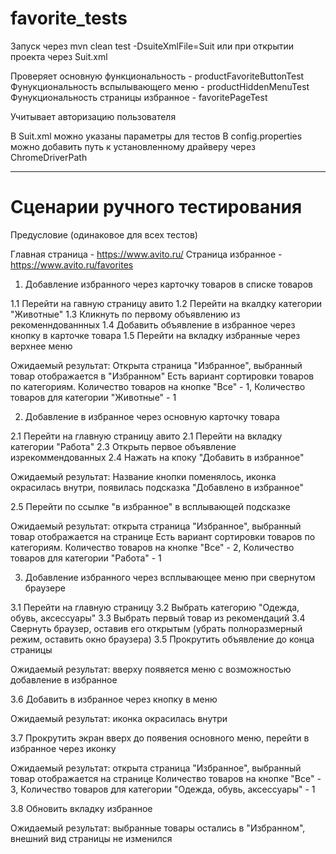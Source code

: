 # favorite_tests
Запуск через mvn clean test -DsuiteXmlFile=Suit или при открытии проекта через Suit.xml 

Проверяет основную функциональность - productFavoriteButtonTest
Фунукциональность вспылывающего меню - productHiddenMenuTest
Фунукциональность страницы избранное - favoritePageTest

Учитывает авторизацию пользователя 

В Suit.xml можно указаны параметры для тестов
В config.properties можно добавить путь к установленному драйверу через ChromeDriverPath

________________________________________________________________________________
# Сценарии ручного тестирования

Предусловие (одинаковое для всех тестов)
 
Главная страница - https://www.avito.ru/
Страница избранное - https://www.avito.ru/favorites


1. Добавление избранного через карточку товаров в списке товаров

1.1 Перейти на гавную страницу авито
1.2 Перейти на вкалдку категории "Животные"
1.3 Кликнуть по первому объявлению из рекоменндованнных
1.4 Добавить объявление в избранное через кнопку в карточке товара 
1.5 Перейти на вкладку избранные через верхнее меню 

Ожидаемый результат: Открыта страница "Избранное", выбранный товар отображается в "Избранном"
Есть вариант сортировки товаров по категориям. Количество товаров на кнопке "Все" - 1, 
Количество товаров для категории "Животные" - 1

2. Добавление в избранное через основную карточку товара

2.1 Перейти на главную страницу авито
2.1 Перейти на вкладку категории "Работа"
2.3 Открыть первое объявление изрекоммендованных 
2.4 Нажать на кпоку "Добавить в избранное"

Ожидаемый результат: Название кнопки поменялось, иконка окрасилась внутри,
появилась подсказка "Добавлено в избранное"

2.5 Перейти по ссылке "в избранное" в всплывающей подсказке 

Ожидаемый результат: открыта страница "Избранное", выбранный товар отображается на странице
Есть вариант сортировки товаров по категориям. Количество товаров на кнопке "Все" - 2, 
Количество товаров для категории "Работа" - 1


3. Добавление избранного через всплывающее меню при свернутом браузере 

3.1 Перейти на главную страницу 
3.2 Выбрать категорию "Одежда, обувь, аксессуары"
3.3 Выбрать первый товар из рекомендаций
3.4 Свернуть браузер, оставив его открытым (убрать полноразмерный режим, оставить окно браузера)
3.5 Прокрутить объявление до конца страницы

Ожидаемый результат: вверху появяется меню с возможностью добавление в избранное

3.6 Добавить в избранное через кнопку в меню

Ожидаемый результат: иконка окрасилась внутри

3.7 Прокрутить экран вверх до появения основного меню, перейти в избранное через иконку 

Ожидаемый результат: открыта страница "Избранное", выбранный товар отображается на странице
Количество товаров на кнопке "Все" - 3, 
Количество товаров для категории "Одежда, обувь, аксессуары" - 1

3.8 Обновить вкладку избранное 

Ожидаемый результат: выбранные товары остались в "Избранном", внешний вид страницы не изменился 



